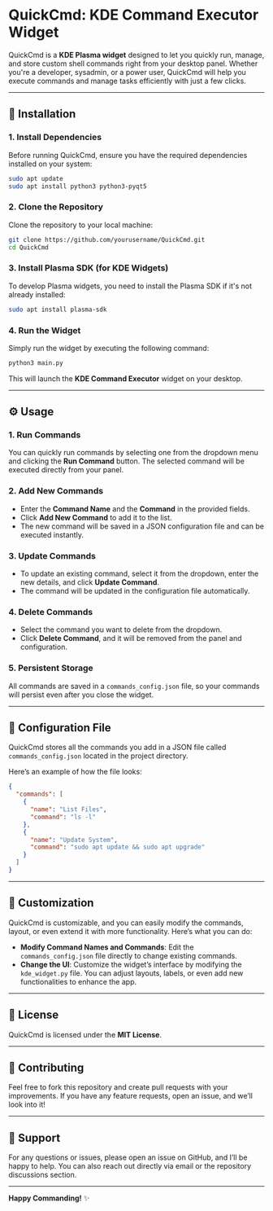 # **QuickCmd: KDE Command Executor Widget**

QuickCmd is a **KDE Plasma widget** designed to let you quickly run, manage, and store custom shell commands right from your desktop panel. Whether you're a developer, sysadmin, or a power user, QuickCmd will help you execute commands and manage tasks efficiently with just a few clicks.

---

## 🚀 **Installation**

### 1. **Install Dependencies**

Before running QuickCmd, ensure you have the required dependencies installed on your system:

```bash
sudo apt update
sudo apt install python3 python3-pyqt5
```

### 2. **Clone the Repository**

Clone the repository to your local machine:

```bash
git clone https://github.com/yourusername/QuickCmd.git
cd QuickCmd
```

### 3. **Install Plasma SDK (for KDE Widgets)**

To develop Plasma widgets, you need to install the Plasma SDK if it's not already installed:

```bash
sudo apt install plasma-sdk
```

### 4. **Run the Widget**

Simply run the widget by executing the following command:

```bash
python3 main.py
```

This will launch the **KDE Command Executor** widget on your desktop.

---

## ⚙️ **Usage**

### 1. **Run Commands**

You can quickly run commands by selecting one from the dropdown menu and clicking the **Run Command** button. The selected command will be executed directly from your panel.

### 2. **Add New Commands**

- Enter the **Command Name** and the **Command** in the provided fields.
- Click **Add New Command** to add it to the list.
- The new command will be saved in a JSON configuration file and can be executed instantly.

### 3. **Update Commands**

- To update an existing command, select it from the dropdown, enter the new details, and click **Update Command**.
- The command will be updated in the configuration file automatically.

### 4. **Delete Commands**

- Select the command you want to delete from the dropdown.
- Click **Delete Command**, and it will be removed from the panel and configuration.

### 5. **Persistent Storage**

All commands are saved in a `commands_config.json` file, so your commands will persist even after you close the widget.

---

## 🔧 **Configuration File**

QuickCmd stores all the commands you add in a JSON file called `commands_config.json` located in the project directory.

Here’s an example of how the file looks:

```json
{
  "commands": [
    {
      "name": "List Files",
      "command": "ls -l"
    },
    {
      "name": "Update System",
      "command": "sudo apt update && sudo apt upgrade"
    }
  ]
}
```

---

## 🎨 **Customization**

QuickCmd is customizable, and you can easily modify the commands, layout, or even extend it with more functionality. Here’s what you can do:

- **Modify Command Names and Commands**: Edit the `commands_config.json` file directly to change existing commands.
- **Change the UI**: Customize the widget’s interface by modifying the `kde_widget.py` file. You can adjust layouts, labels, or even add new functionalities to enhance the app.

---

## 📜 **License**

QuickCmd is licensed under the **MIT License**.

---

## 🌟 **Contributing**

Feel free to fork this repository and create pull requests with your improvements. If you have any feature requests, open an issue, and we’ll look into it!

---

## 🤖 **Support**

For any questions or issues, please open an issue on GitHub, and I’ll be happy to help. You can also reach out directly via email or the repository discussions section.

---

**Happy Commanding!** ✨

